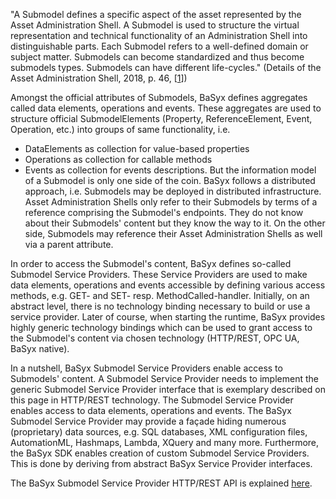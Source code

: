 "A Submodel defines a specific aspect of the asset represented by the Asset Administration Shell. A Submodel is used to structure the virtual representation and technical functionality of an Administration Shell into distinguishable parts. Each Submodel refers to a well-defined domain or subject matter. Submodels can become standardized and thus become submodels types. Submodels can have different life-cycles." (Details of the Asset Administration Shell, 2018, p. 46, [[1](https://www.plattform-i40.de/IP/Redaktion/DE/Downloads/Publikation/2018-verwaltungsschale-im-detail.pdf)])

Amongst the official attributes of Submodels, BaSyx defines aggregates called data elements, operations and events. These aggregates are used to structure official SubmodelElements (Property, ReferenceElement, Event, Operation, etc.) into groups of same functionality, i.e.

* DataElements as collection for value-based properties
* Operations as collection for callable methods
* Events as collection for events descriptions.
But the information model of a Submodel is only one side of the coin. BaSyx follows a distributed approach, i.e. Submodels may be deployed in distributed infrastructure. Asset Administration Shells only refer to their Submodels by terms of a reference comprising the Submodel's endpoints. They do not know about their Submodels' content but they know the way to it. On the other side, Submodels may reference their Asset Administration Shells as well via a parent attribute.

In order to access the Submodel's content, BaSyx defines so-called Submodel Service Providers. These Service Providers are used to make data elements, operations and events accessible by defining various access methods, e.g. GET- and SET- resp. MethodCalled-handler. Initially, on an abstract level, there is no technology binding necessary to build or use a service provider. Later of course, when starting the runtime, BaSyx provides highly generic technology bindings which can be used to grant access to the Submodel's content via chosen technology (HTTP/REST, OPC UA, BaSyx native).

In a nutshell, BaSyx Submodel Service Providers enable access to Submodels' content. A Submodel Service Provider needs to implement the generic Submodel Service Provider interface that is exemplary described on this page in HTTP/REST technology. The Submodel Service Provider enables access to data elements, operations and events. The BaSyx Submodel Service Provider may provide a façade hiding numerous (proprietary) data sources, e.g. SQL databases, XML configuration files, AutomationML, Hashmaps, Lambda, XQuery and many more. Furthermore, the BaSyx SDK enables creation of custom Submodel Service Providers. This is done by deriving from abstract BaSyx Service Provider interfaces.

The BaSyx Submodel Service Provider HTTP/REST API is explained [here](https://app.swaggerhub.com/apis/BaSyx/basyx_submodel_http_rest_api/v1).